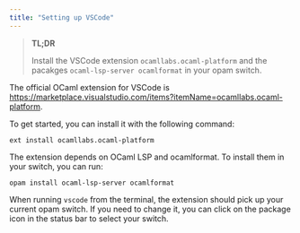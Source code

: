 ```yaml
---
title: "Setting up VSCode"
---
```


> **TL;DR**
> 
> Install the VSCode extension `ocamllabs.ocaml-platform` and the pacakges `ocaml-lsp-server ocamlformat` in your opam switch.

The official OCaml extension for VSCode is https://marketplace.visualstudio.com/items?itemName=ocamllabs.ocaml-platform.

To get started, you can install it with the following command:

```
ext install ocamllabs.ocaml-platform
```

The extension depends on OCaml LSP and ocamlformat. To install them in your switch, you can run:

```
opam install ocaml-lsp-server ocamlformat
```

When running `vscode` from the terminal, the extension should pick up your current opam switch. If you need to change it, you can click on the package icon in the status bar to select your switch.
